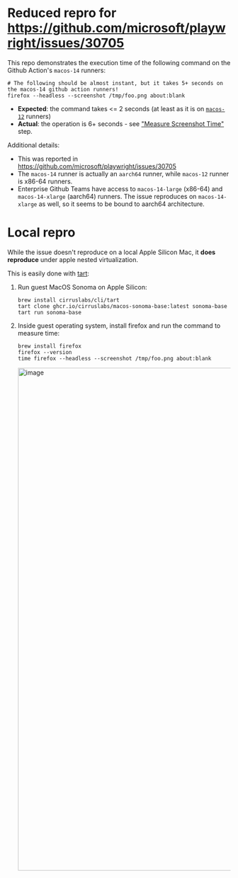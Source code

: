 # Reduced repro for https://github.com/microsoft/playwright/issues/30705

This repo demonstrates the execution time of the following command on the Github Action's `macos-14` runners:

```
# The following should be almost instant, but it takes 5+ seconds on the macos-14 github action runners!
firefox --headless --screenshot /tmp/foo.png about:blank
```

- **Expected**: the command takes <= 2 seconds (at least as it is on [`macos-12`](https://github.com/aslushnikov/macos-14-firefox-super-slow/actions/runs/9169549868/job/25210171212) runners)
- **Actual**: the operation is 6+ seconds - see ["Measure Screenshot Time"](https://github.com/aslushnikov/macos-14-firefox-super-slow/actions/runs/9169549868/job/25210170926) step.

Additional details:

- This was reported in https://github.com/microsoft/playwright/issues/30705
- The `macos-14` runner is actually an `aarch64` runner, while `macos-12` runner is x86-64 runners.
- Enterprise Github Teams have access to `macos-14-large` (x86-64) and `macos-14-xlarge` (aarch64) runners.
  The issue reproduces on `macos-14-xlarge` as well, so it seems to be bound to aarch64 architecture.

# Local repro

While the issue doesn't reproduce on a local Apple Silicon Mac, it **does reproduce** under apple nested virtualization.

This is easily done with [tart](https://github.com/cirruslabs/tart/):

1. Run guest MacOS Sonoma on Apple Silicon:

    ```
    brew install cirruslabs/cli/tart
    tart clone ghcr.io/cirruslabs/macos-sonoma-base:latest sonoma-base
    tart run sonoma-base
    ```

2. Inside guest operating system, install firefox and run the command to measure time:

    ```
    brew install firefox
    firefox --version
    time firefox --headless --screenshot /tmp/foo.png about:blank
    ```

    <img width="1136" alt="image" src="https://github.com/aslushnikov/macos-14-firefox-super-slow/assets/746130/22fbc687-ab8f-4c96-83c9-d4c6552fb6c0">

